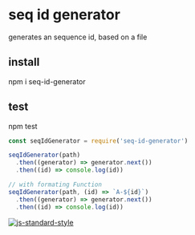 # seq id generator

generates an sequence id, based on a file

## install
npm i seq-id-generator

## test
npm test

```js
const seqIdGenerator = require('seq-id-generator')

seqIdGenerator(path)
  .then((generator) => generator.next())
  .then((id) => console.log(id))

// with formating Function
seqIdGenerator(path, (id) => `A-${id}`)
  .then((generator) => generator.next())
  .then((id) => console.log(id))

```

[![js-standard-style](https://img.shields.io/badge/code%20style-standard-brightgreen.svg?style=flat)](http://standardjs.com/)
